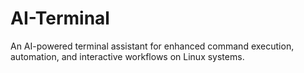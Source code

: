 # AI-Terminal
An AI-powered terminal assistant for enhanced command execution, automation, and interactive workflows on Linux systems.
